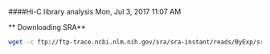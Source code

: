 ####Hi-C library analysis 
Mon, Jul 3, 2017 11:07 AM

** Downloading SRA**

```bash
wget -c ftp://ftp-trace.ncbi.nlm.nih.gov/sra/sra-instant/reads/ByExp/sra/SRX/SRX950/SRX950725/SRR1909070/SRR1909070.sra

```